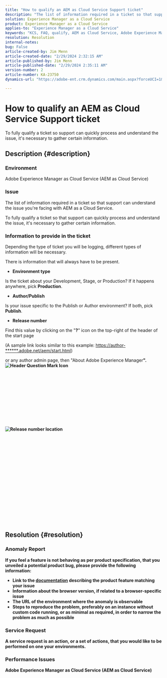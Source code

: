 ```yaml
---
title: "How to qualify an AEM as Cloud Service Support ticket"
description: "The list of information required in a ticket so that support can understand the issue you're facing with AEM as a Cloud Service."
solution: Experience Manager as a Cloud Service
product: Experience Manager as a Cloud Service
applies-to: "Experience Manager as a Cloud Service"
keywords: "KCS, FAQ, qualify, AEM as Cloud Service, Adobe Experience Manager as Cloud Service, Support ticket"
resolution: Resolution
internal-notes: 
bug: False
article-created-by: Jim Menn
article-created-date: "2/29/2024 2:32:15 AM"
article-published-by: Jim Menn
article-published-date: "2/29/2024 2:35:11 AM"
version-number: 2
article-number: KA-23750
dynamics-url: "https://adobe-ent.crm.dynamics.com/main.aspx?forceUCI=1&pagetype=entityrecord&etn=knowledgearticle&id=38c40abe-aad6-ee11-9079-6045bd006268"

---
```

# How to qualify an AEM as Cloud Service Support ticket


To fully qualify a ticket so support can quickly process and understand the issue, it's necessary to gather certain information.

## Description {#description}


### Environment

Adobe Experience Manager as Cloud Service (AEM as Cloud Service)

### Issue

The list of information required in a ticket so that support can understand the issue you're facing with AEM as a Cloud Service.

To fully qualify a ticket so that support can quickly process and understand the issue, it's necessary to gather certain information.

### Information to provide in the ticket

Depending the type of ticket you will be logging, different types of information will be necessary.

There is information that will always have to be present.

- <b>Environment type</b>


Is the ticket about your Development, Stage, or Production? If it happens anywhere, pick <b>Production</b>.

- <b>Author/Publish</b>


Is your issue specific to the Publish or Author environment? If both, pick <b>Publish</b>.

- <b>Release number</b>


Find this value by clicking on the "<b>?</b>" icon on the top-right of the header of the start page

(A sample link looks similar to this example: [https://author-\*\*\*\*\*\*.adobe.net/aem/start.html](https://author-<b></b><b>.adobe.net/aem/start.html))

or any author admin page, then "</b>About Adobe Experience Manager<b>".
![Header Question Mark Icon](https://helpx.adobe.com/content/dam/help/en/experience-manager/kb/how-to-fully-qualify-an-AEM-as-a-cloud-service-ticket/jcr_content/main-pars/image/question_mark_topheader.jpg.img.jpg)<br><br> <br><br><br><br><br><br><br><br><br><br>![Release number location](https://helpx.adobe.com/content/dam/help/en/experience-manager/kb/how-to-fully-qualify-an-AEM-as-a-cloud-service-ticket/jcr_content/main-pars/image_23429537/release_number.jpg.img.jpg)<br><br><br><br><br><br><br><br><br><br><br><br><br><br> <br><br><br><br>

## Resolution {#resolution}


### Anomaly Report

If you feel a feature is not behaving as per product specification, that you unveiled a potential product bug, please provide the following information:

- Link to the [documentation](https://experienceleague.adobe.com/docs/) describing the product feature matching your issue
- Information about the browser version, if related to a browser-specific issue
- The URL of the environment where the anomaly is observable
- Steps to reproduce the problem, preferably on an instance without custom code running, or as minimal as required, in order to narrow the problem as much as possible

    


### Service Request

A service request is an action, or a set of actions, that you would like to be performed on one your environments.

### Performance Issues

Adobe Experience Manager as Cloud Service (AEM as Cloud Service)
